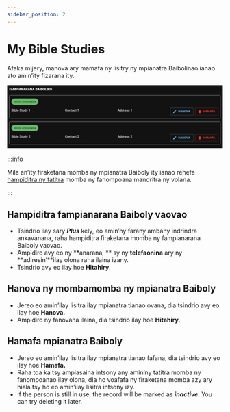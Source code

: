 ```yaml
---
sidebar_position: 2
---
```


# My Bible Studies

Afaka mijery, manova ary mamafa ny lisitry ny mpianatra Baibolinao ianao ato amin’ity fizarana ity.

![My Bible Studies](./cpe_my_bible_studies_1.png)

:::info

Mila an’ity firaketana momba ny mpianatra Baiboly ity ianao rehefa [hampiditra ny tatitra](./my_reports#bible-studies) momba ny fanompoana mandritra ny volana.

:::

## Hampiditra fampianarana Baiboly vaovao

- Tsindrio ilay sary ***Plus*** kely, eo amin’ny farany ambany indrindra ankavanana, raha hampiditra firaketana momba ny fampianarana Baiboly vaovao.
- Ampidiro avy eo ny **anarana, ** sy ny **telefaonina** ary ny **adiresin’**ilay olona raha ilaina izany.
- Tsindrio avy eo ilay hoe **Hitahiry**.

## Hanova ny mombamomba ny mpianatra Baiboly

- Jereo eo amin’ilay lisitra ilay mpianatra tianao ovana, dia tsindrio avy eo ilay hoe **Hanova.**
- Ampidiro ny fanovana ilaina, dia tsindrio ilay hoe **Hitahiry.**

## Hamafa mpianatra Baiboly

- Jereo eo amin’ilay lisitra ilay mpianatra tianao fafana, dia tsindrio avy eo ilay hoe **Hamafa.**
- Raha toa ka tsy ampiasaina intsony any amin’ny tatitra momba ny fanompoanao ilay olona, dia ho voafafa ny firaketana momba azy ary hiala tsy ho eo amin’ilay lisitra intsony izy.
- If the person is still in use, the record will be marked as **_inactive_**. You can try deleting it later.
